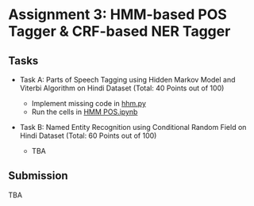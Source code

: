 # Assignment 3: HMM-based POS Tagger &amp; CRF-based NER Tagger

## Tasks

- Task A: Parts of Speech Tagging using Hidden Markov Model and Viterbi Algorithm on Hindi Dataset (Total: 40 Points out of 100)
    - Implement missing code in [hhm.py](hmm.py)
    - Run the cells in [HMM POS.ipynb](HMM&#32;POS.ipynb)

- Task B: Named Entity Recognition using Conditional Random Field on Hindi Dataset (Total: 60 Points out of 100)
    - TBA


## Submission

TBA
